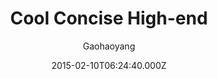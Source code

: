 ---
title: Cool Concise High-end
github: https://github.com/Gaohaoyang/gaohaoyang.github.io
demo: https://gaohaoyang.github.io/
author: Gaohaoyang
ssg:
  - Jekyll
cms:
  - Markdown
date: 2015-02-10T06:24:40.000Z
description: blog & blog theme🤘
draft: true
publish_date: '2015-02-10T06:24:40Z'
update_date: '2022-10-26T07:53:58Z'
github_star: 1774
github_fork: 2015
---